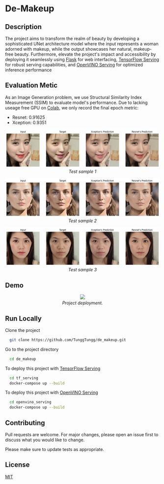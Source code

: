
# **De-Makeup**


## Description
The project aims to transform the realm of beauty by developing a sophisticated UNet architecture model where the input represents a woman adorned with makeup, while the output showcases her natural, makeup-free beauty. Furthermore, elevate the project's impact and accessibility by deploying it seamlessly using [Flask](https://flask.palletsprojects.com/en/3.0.x/) for web interfacing, [TensorFlow Serving](https://www.tensorflow.org/tfx/serving/docker) for robust serving capabilities, and [OpenVINO Serving](https://docs.openvino.ai/2023.3/ovms_what_is_openvino_model_server.html) for optimized inference performance

## Evaluation Metic
As an Image Generation problem, we use Structural Similarity Index Measurement (SSIM) to evaluate model's performance. Due to lacking useage free GPU on [Colab](https://colab.research.google.com/), we only record the final epoch metric:
  * Resnet: 0.91625
  * Xception: 0.9351

<p align="center">
  <img src="demo/demo1.jpg"><br/>
  <i>Test sample 1</i>
</p>

<p align="center">
  <img src="demo/demo2.jpg"><br/>
  <i>Test sample 2</i>
</p>

<p align="center">
  <img src="demo/demo3.jpg"><br/>
  <i>Test sample 3</i>
</p>

## Demo
<p align="center">
  <img src="demo/video.gif"><br/>
  <i>Project deployment.</i>
</p>

## Run Locally
Clone the project

```bash
  git clone https://github.com/TunggTungg/de_makeup.git
```

Go to the project directory

```bash
  cd de_makeup
```

To deploy this project with [TensorFlow Serving](https://www.tensorflow.org/tfx/serving/docker)

```bash
  cd tf_serving
  docker-compose up --build
```

To deploy this project with  [OpenVINO Serving](https://docs.openvino.ai/2023.3/ovms_what_is_openvino_model_server.html)

```bash
  cd openvino_serving
  docker-compose up --build
```
## Contributing

Pull requests are welcome. For major changes, please open an issue first
to discuss what you would like to change.

Please make sure to update tests as appropriate.

## License

[MIT](https://choosealicense.com/licenses/mit/)
